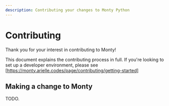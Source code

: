 ```yaml
---
description: Contributing your changes to Monty Python
---
```

# Contributing

Thank you for your interest in contributing to Monty!

This document explains the contributing process in full. If you're looking to
set up a developer environment, please see
[https://monty.arielle.codes/page/contributing/getting-started]

## Making a change to Monty

TODO.
